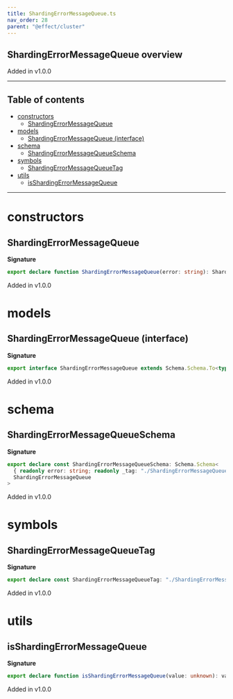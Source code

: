 ```yaml
---
title: ShardingErrorMessageQueue.ts
nav_order: 28
parent: "@effect/cluster"
---
```


## ShardingErrorMessageQueue overview

Added in v1.0.0

---

<h2 class="text-delta">Table of contents</h2>

- [constructors](#constructors)
  - [ShardingErrorMessageQueue](#shardingerrormessagequeue)
- [models](#models)
  - [ShardingErrorMessageQueue (interface)](#shardingerrormessagequeue-interface)
- [schema](#schema)
  - [ShardingErrorMessageQueueSchema](#shardingerrormessagequeueschema)
- [symbols](#symbols)
  - [ShardingErrorMessageQueueTag](#shardingerrormessagequeuetag)
- [utils](#utils)
  - [isShardingErrorMessageQueue](#isshardingerrormessagequeue)

---

# constructors

## ShardingErrorMessageQueue

**Signature**

```ts
export declare function ShardingErrorMessageQueue(error: string): ShardingErrorMessageQueue
```

Added in v1.0.0

# models

## ShardingErrorMessageQueue (interface)

**Signature**

```ts
export interface ShardingErrorMessageQueue extends Schema.Schema.To<typeof ShardingErrorMessageQueueSchema_> {}
```

Added in v1.0.0

# schema

## ShardingErrorMessageQueueSchema

**Signature**

```ts
export declare const ShardingErrorMessageQueueSchema: Schema.Schema<
  { readonly error: string; readonly _tag: "./ShardingErrorMessageQueue" },
  ShardingErrorMessageQueue
>
```

Added in v1.0.0

# symbols

## ShardingErrorMessageQueueTag

**Signature**

```ts
export declare const ShardingErrorMessageQueueTag: "./ShardingErrorMessageQueue"
```

Added in v1.0.0

# utils

## isShardingErrorMessageQueue

**Signature**

```ts
export declare function isShardingErrorMessageQueue(value: unknown): value is ShardingErrorMessageQueue
```

Added in v1.0.0
